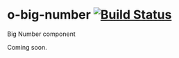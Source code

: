 # o-big-number [![Build Status](https://travis-ci.org/Financial-Times/o-big-number.svg?branch=master)](https://travis-ci.org/Financial-Times/o-big-number)
Big Number component

Coming soon.
